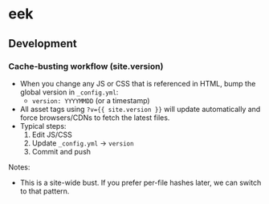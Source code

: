 # eek

## Development

### Cache-busting workflow (site.version)
- When you change any JS or CSS that is referenced in HTML, bump the global version in `_config.yml`:
  - `version: YYYYMMDD` (or a timestamp)
- All asset tags using `?v={{ site.version }}` will update automatically and force browsers/CDNs to fetch the latest files.
- Typical steps:
  1) Edit JS/CSS
  2) Update `_config.yml` → `version`
  3) Commit and push

Notes:
- This is a site-wide bust. If you prefer per-file hashes later, we can switch to that pattern.
